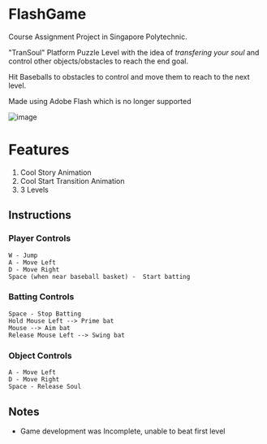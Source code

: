 # FlashGame
  Course Assignment Project in Singapore Polytechnic.
  
  "TranSoul"
  Platform Puzzle Level with the idea of *transfering your soul* and control other objects/obstacles to reach the end goal.
  
  Hit Baseballs to obstacles to control and move them to reach to the next level.
  
  Made using Adobe Flash which is no longer supported
  
  ![image](https://user-images.githubusercontent.com/5699978/192635886-fc172918-050c-4de5-bbcb-693b866e274e.png)
  
# Features
  1. Cool Story Animation
  2. Cool Start Transition Animation
  3. 3 Levels
  
## Instructions

### Player Controls
```
W - Jump
A - Move Left
D - Move Right
Space (when near baseball basket) -  Start batting
```

### Batting Controls
```
Space - Stop Batting
Hold Mouse Left --> Prime bat
Mouse --> Aim bat
Release Mouse Left --> Swing bat
```

### Object Controls
```
A - Move Left
D - Move Right
Space - Release Soul
```

## Notes
- Game development was Incomplete, unable to beat first level

